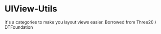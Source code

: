 UIView-Utils
============

It's a categories to make you layout views easier.
Borrowed from Three20 / DTFoundation

